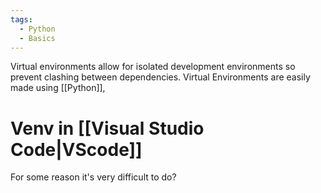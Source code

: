 ```yaml
---
tags:
  - Python
  - Basics
---
```

Virtual environments allow for isolated development environments so prevent clashing between dependencies.
Virtual Environments are easily made using [[Python]], 

# Venv in [[Visual Studio Code|VScode]]
For some reason it's very difficult to do? 
